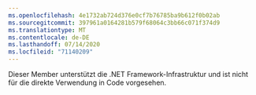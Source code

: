 ```yaml
---
ms.openlocfilehash: 4e1732ab724d376e0cf7b76785ba9b612f0b02ab
ms.sourcegitcommit: 397961a0164281b579f68064c3bb66c071f374d9
ms.translationtype: MT
ms.contentlocale: de-DE
ms.lasthandoff: 07/14/2020
ms.locfileid: "71140209"
---
```

Dieser Member unterstützt die .NET Framework-Infrastruktur und ist nicht für die direkte Verwendung in Code vorgesehen.